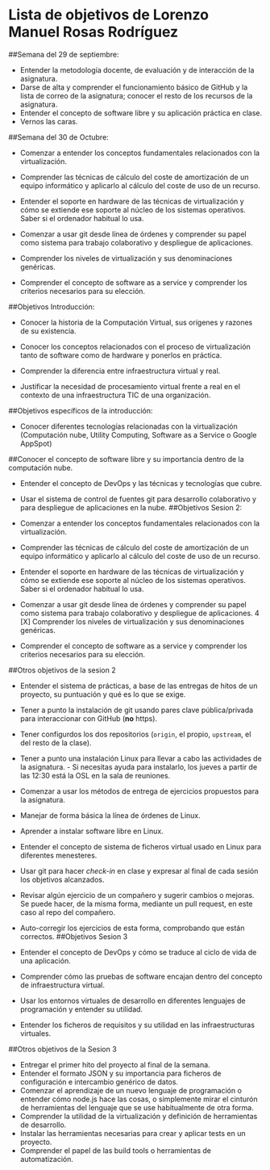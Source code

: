Lista de objetivos de Lorenzo Manuel Rosas Rodríguez
============================


##Semana del 29 de septiembre:
- Entender la metodología docente, de evaluación y de interacción de la asignatura.
- Darse de alta y comprender el funcionamiento básico de GitHub y la lista de correo de la asignatura; conocer el resto de los recursos de la asignatura.
- Entender el concepto de software libre y su aplicación práctica en clase.
- Vernos las caras.

##Semana del 30 de Octubre:

- Comenzar a entender los conceptos fundamentales relacionados con la virtualización.

- Comprender las técnicas de cálculo del coste de amortización de un equipo informático y aplicarlo al cálculo del coste de uso de un recurso.

- Entender el soporte en hardware de las técnicas de virtualización y cómo se extiende ese soporte al núcleo de los sistemas operativos. Saber si el ordenador habitual lo usa.

- Comenzar a usar git desde línea de órdenes y comprender su papel como sistema para trabajo colaborativo y despliegue de aplicaciones.

- Comprender los niveles de virtualización y sus denominaciones genéricas.

- Comprender el concepto de software as a service y comprender los criterios necesarios para su elección.

##Objetivos Introducción:
- Conocer la historia de la Computación Virtual, sus orígenes y razones de su existencia.

- Conocer los conceptos relacionados con el proceso de virtualización tanto de software como de hardware y ponerlos en práctica.
- Comprender la diferencia entre infraestructura virtual y real.
- Justificar la necesidad de procesamiento virtual frente a real en el contexto de una infraestructura TIC de una organización.

##Objetivos específicos de la introducción:

- Conocer diferentes tecnologías relacionadas con la virtualización (Computación nube, Utility Computing, Software as a Service o      Google AppSpot)

##Conocer el concepto de software libre y su importancia dentro de la computación nube.

- Entender el concepto de DevOps y las técnicas y tecnologías que cubre.

- Usar el sistema de control de fuentes git para desarrollo colaborativo y para despliegue de aplicaciones en la nube.
##Objetivos Sesion 2:
- Comenzar a entender los conceptos fundamentales relacionados con la virtualización.
- Comprender las técnicas de cálculo del coste de amortización de un equipo informático y aplicarlo al cálculo del coste de uso de un recurso.

- Entender el soporte en hardware de las técnicas de virtualización y cómo se extiende ese soporte al núcleo de los sistemas operativos. Saber si el ordenador habitual lo usa. 
- Comenzar a usar git desde línea de órdenes y comprender su papel como sistema para trabajo colaborativo y despliegue de aplicaciones. 4 [X] Comprender los niveles de virtualización y sus denominaciones genéricas.
- Comprender el concepto de software as a service y comprender los criterios necesarios para su elección.

##Otros objetivos de la sesion 2
- Entender el sistema de prácticas, a base de las entregas de hitos de un proyecto, su puntuación y qué es lo que se exige. 

- Tener a punto la instalación de git usando pares clave pública/privada para interaccionar con GitHub (**no** https).

- Tener configurdos los dos repositorios (`origin`, el propio, `upstream`, el del resto de la clase). 
- Tener a punto una instalación Linux para llevar a cabo las actividades de la asignatura. - Si necesitas ayuda para instalarlo, los
    jueves a partir de las 12:30 está la OSL en la sala de reuniones. 
- Comenzar a usar los métodos de entrega de ejercicios propuestos para la asignatura. 
- Manejar de forma básica la línea de órdenes de Linux.
- Aprender a instalar software libre en Linux.
- Entender el concepto de sistema de ficheros virtual usado en Linux para diferentes menesteres.
- Usar git para hacer *check-in* en clase y expresar al final de cada sesión los objetivos alcanzados.
- Revisar algún ejercicio de un compañero y sugerir cambios o mejoras. Se puede hacer, de la misma forma, mediante un pull          request, en este caso al repo del compañero.
- Auto-corregir los ejercicios de esta forma, comprobando que están correctos.
##Objetivos Sesion 3
- Entender el concepto de DevOps y cómo se traduce al ciclo de vida de una aplicación.
- Comprender cómo las pruebas de software encajan dentro del concepto de infraestructura virtual.
- Usar los entornos virtuales de desarrollo en diferentes lenguajes de programación y entender su utilidad.
- Entender los ficheros de requisitos y su utilidad en las infraestructuras virtuales.

##Otros objetivos de la Sesion 3

- Entregar el primer hito del proyecto al final de la semana.
- Entender el formato JSON y su importancia para ficheros de configuración e intercambio genérico de datos. 
- Comenzar el aprendizaje de un nuevo lenguaje de programación o entender cómo node.js hace las cosas, o simplemente mirar el
    cinturón de herramientas del lenguaje que se use habitualmente de otra forma.
- Comprender la utilidad de la virtualización y definición de herramientas de desarrollo.
- Instalar las herramientas necesarias para crear y aplicar tests en un proyecto.
- Comprender el papel de las build tools o herramientas de automatización.

